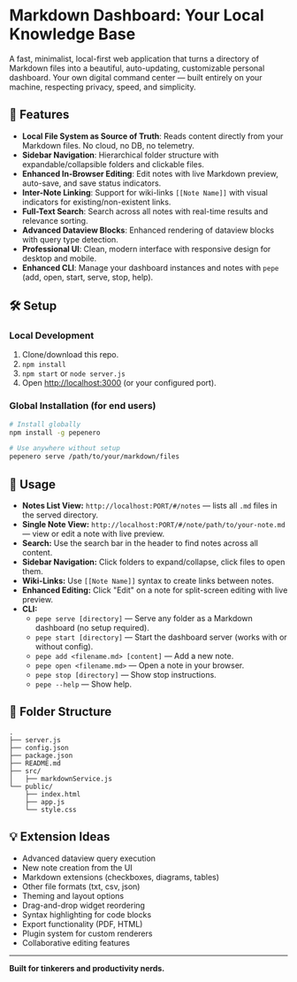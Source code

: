 # Markdown Dashboard: Your Local Knowledge Base

A fast, minimalist, local-first web application that turns a directory of Markdown files into a beautiful, auto-updating, customizable personal dashboard. Your own digital command center — built entirely on your machine, respecting privacy, speed, and simplicity.

## 🚀 Features

- **Local File System as Source of Truth**: Reads content directly from your Markdown files. No cloud, no DB, no telemetry.
- **Sidebar Navigation**: Hierarchical folder structure with expandable/collapsible folders and clickable files.
- **Enhanced In-Browser Editing**: Edit notes with live Markdown preview, auto-save, and save status indicators.
- **Inter-Note Linking**: Support for wiki-links `[[Note Name]]` with visual indicators for existing/non-existent links.
- **Full-Text Search**: Search across all notes with real-time results and relevance sorting.
- **Advanced Dataview Blocks**: Enhanced rendering of dataview blocks with query type detection.
- **Professional UI**: Clean, modern interface with responsive design for desktop and mobile.
- **Enhanced CLI**: Manage your dashboard instances and notes with `pepe` (add, open, start, serve, stop, help).

## 🛠 Setup

### Local Development
1. Clone/download this repo.
2. `npm install`
3. `npm start` or `node server.js`
4. Open [http://localhost:3000](http://localhost:3000) (or your configured port).

### Global Installation (for end users)
```bash
# Install globally
npm install -g pepenero

# Use anywhere without setup
pepenero serve /path/to/your/markdown/files
```

## 📝 Usage

- **Notes List View:** `http://localhost:PORT/#/notes` — lists all `.md` files in the served directory.
- **Single Note View:** `http://localhost:PORT/#/note/path/to/your-note.md` — view or edit a note with live preview.
- **Search:** Use the search bar in the header to find notes across all content.
- **Sidebar Navigation:** Click folders to expand/collapse, click files to open them.
- **Wiki-Links:** Use `[[Note Name]]` syntax to create links between notes.
- **Enhanced Editing:** Click "Edit" on a note for split-screen editing with live preview.
- **CLI:**
  - `pepe serve [directory]` — Serve any folder as a Markdown dashboard (no setup required).
  - `pepe start [directory]` — Start the dashboard server (works with or without config).
  - `pepe add <filename.md> [content]` — Add a new note.
  - `pepe open <filename.md>` — Open a note in your browser.
  - `pepe stop [directory]` — Show stop instructions.
  - `pepe --help` — Show help.



## 📂 Folder Structure

```
.
├── server.js
├── config.json
├── package.json
├── README.md
├── src/
│   ├── markdownService.js
└── public/
    ├── index.html
    ├── app.js
    └── style.css
```

## 💡 Extension Ideas
- Advanced dataview query execution
- New note creation from the UI
- Markdown extensions (checkboxes, diagrams, tables)
- Other file formats (txt, csv, json)
- Theming and layout options
- Drag-and-drop widget reordering
- Syntax highlighting for code blocks
- Export functionality (PDF, HTML)
- Plugin system for custom renderers
- Collaborative editing features

---
**Built for tinkerers and productivity nerds.**
